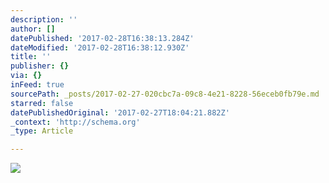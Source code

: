 ```yaml
---
description: ''
author: []
datePublished: '2017-02-28T16:38:13.284Z'
dateModified: '2017-02-28T16:38:12.930Z'
title: ''
publisher: {}
via: {}
inFeed: true
sourcePath: _posts/2017-02-27-020cbc7a-09c8-4e21-8228-56eceb0fb79e.md
starred: false
datePublishedOriginal: '2017-02-27T18:04:21.882Z'
_context: 'http://schema.org'
_type: Article

---
```

![](https://the-grid-user-content.s3-us-west-2.amazonaws.com/efcb1cb8-8a88-458e-a7cd-4762346ba23e.jpg)